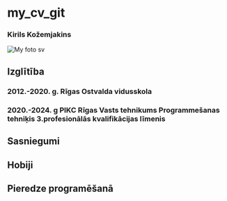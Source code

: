 # my_cv_git
### Kirils Kožemjakins
![My foto sv](https://a.radikal.ru/a19/2102/f4/cb47dbcc51ba.png)

## Izglītība
### 2012.-2020. g. Rīgas Ostvalda vidusskola
### 2020.-2024. g PIKC Rīgas Vasts tehnikums Programmešanas tehniķis 3.profesionālās kvalifikācijas līmenis



## Sasniegumi


## Hobiji


## Pieredze programēšanā